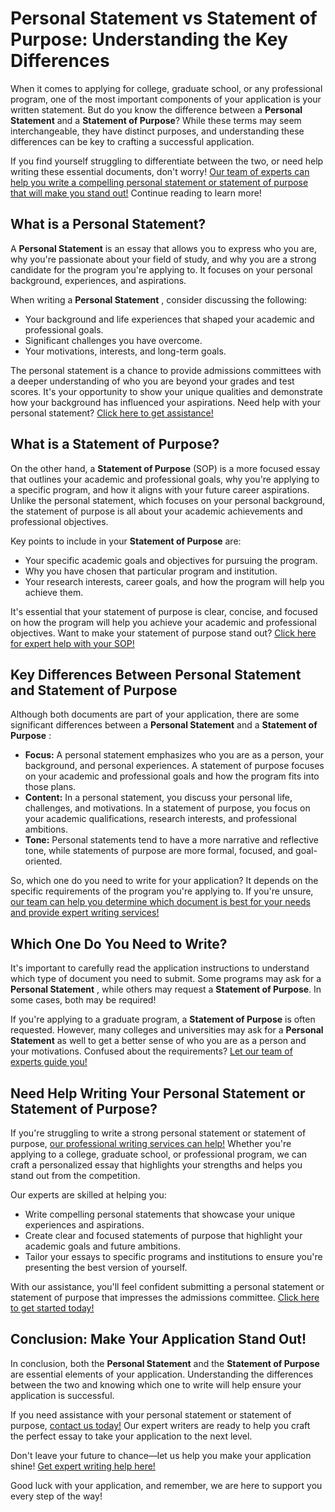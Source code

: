 # Personal Statement vs Statement of Purpose: Understanding the Key Differences

When it comes to applying for college, graduate school, or any professional program, one of the most important components of your application is your written statement. But do you know the difference between a **Personal Statement** and a **Statement of Purpose**? While these terms may seem interchangeable, they have distinct purposes, and understanding these differences can be key to crafting a successful application.

If you find yourself struggling to differentiate between the two, or need help writing these essential documents, don't worry! [Our team of experts can help you write a compelling personal statement or statement of purpose that will make you stand out!](https://tinyurl.com/topessay?keyword=personal+statement+versus+statement+of+purpose) Continue reading to learn more!

## What is a Personal Statement?

A **Personal Statement** is an essay that allows you to express who you are, why you're passionate about your field of study, and why you are a strong candidate for the program you're applying to. It focuses on your personal background, experiences, and aspirations.

When writing a **Personal Statement** , consider discussing the following:

- Your background and life experiences that shaped your academic and professional goals.
- Significant challenges you have overcome.
- Your motivations, interests, and long-term goals.

The personal statement is a chance to provide admissions committees with a deeper understanding of who you are beyond your grades and test scores. It's your opportunity to show your unique qualities and demonstrate how your background has influenced your aspirations. Need help with your personal statement? [Click here to get assistance!](https://tinyurl.com/topessay?keyword=personal+statement+versus+statement+of+purpose)

## What is a Statement of Purpose?

On the other hand, a **Statement of Purpose** (SOP) is a more focused essay that outlines your academic and professional goals, why you're applying to a specific program, and how it aligns with your future career aspirations. Unlike the personal statement, which focuses on your personal background, the statement of purpose is all about your academic achievements and professional objectives.

Key points to include in your **Statement of Purpose** are:

- Your specific academic goals and objectives for pursuing the program.
- Why you have chosen that particular program and institution.
- Your research interests, career goals, and how the program will help you achieve them.

It's essential that your statement of purpose is clear, concise, and focused on how the program will help you achieve your academic and professional objectives. Want to make your statement of purpose stand out? [Click here for expert help with your SOP!](https://tinyurl.com/topessay?keyword=personal+statement+versus+statement+of+purpose)

## Key Differences Between Personal Statement and Statement of Purpose

Although both documents are part of your application, there are some significant differences between a **Personal Statement** and a **Statement of Purpose** :

- **Focus:** A personal statement emphasizes who you are as a person, your background, and personal experiences. A statement of purpose focuses on your academic and professional goals and how the program fits into those plans.
- **Content:** In a personal statement, you discuss your personal life, challenges, and motivations. In a statement of purpose, you focus on your academic qualifications, research interests, and professional ambitions.
- **Tone:** Personal statements tend to have a more narrative and reflective tone, while statements of purpose are more formal, focused, and goal-oriented.

So, which one do you need to write for your application? It depends on the specific requirements of the program you're applying to. If you're unsure, [our team can help you determine which document is best for your needs and provide expert writing services!](https://tinyurl.com/topessay?keyword=personal+statement+versus+statement+of+purpose)

## Which One Do You Need to Write?

It's important to carefully read the application instructions to understand which type of document you need to submit. Some programs may ask for a **Personal Statement** , while others may request a **Statement of Purpose**. In some cases, both may be required!

If you're applying to a graduate program, a **Statement of Purpose** is often requested. However, many colleges and universities may ask for a **Personal Statement** as well to get a better sense of who you are as a person and your motivations. Confused about the requirements? [Let our team of experts guide you!](https://tinyurl.com/topessay?keyword=personal+statement+versus+statement+of+purpose)

## Need Help Writing Your Personal Statement or Statement of Purpose?

If you're struggling to write a strong personal statement or statement of purpose, [our professional writing services can help!](https://tinyurl.com/topessay?keyword=personal+statement+versus+statement+of+purpose) Whether you're applying to a college, graduate school, or professional program, we can craft a personalized essay that highlights your strengths and helps you stand out from the competition.

Our experts are skilled at helping you:

- Write compelling personal statements that showcase your unique experiences and aspirations.
- Create clear and focused statements of purpose that highlight your academic goals and future ambitions.
- Tailor your essays to specific programs and institutions to ensure you're presenting the best version of yourself.

With our assistance, you'll feel confident submitting a personal statement or statement of purpose that impresses the admissions committee. [Click here to get started today!](https://tinyurl.com/topessay?keyword=personal+statement+versus+statement+of+purpose)

## Conclusion: Make Your Application Stand Out!

In conclusion, both the **Personal Statement** and the **Statement of Purpose** are essential elements of your application. Understanding the differences between the two and knowing which one to write will help ensure your application is successful.

If you need assistance with your personal statement or statement of purpose, [contact us today!](https://tinyurl.com/topessay?keyword=personal+statement+versus+statement+of+purpose) Our expert writers are ready to help you craft the perfect essay to take your application to the next level.

Don't leave your future to chance—let us help you make your application shine! [Get expert writing help here!](https://tinyurl.com/topessay?keyword=personal+statement+versus+statement+of+purpose)

Good luck with your application, and remember, we are here to support you every step of the way!
